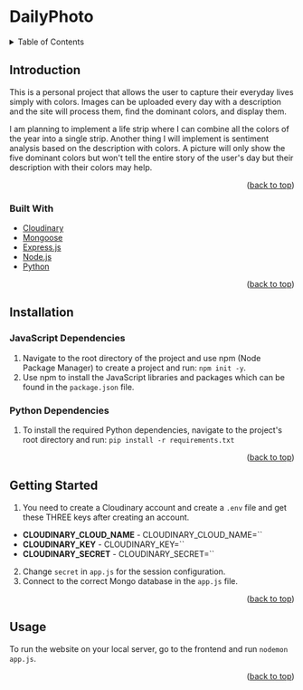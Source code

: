 
<a name="readme-top"></a>
# DailyPhoto

<!-- TABLE OF CONTENTS -->
<details>
  <summary>Table of Contents</summary>
  <ol>
    <li>
      <a href="#introduction">Introduction</a>
      <ul>
        <li><a href="#built-with">Built With</a></li>
      </ul>
    </li>
    <li><a href="#installation">Installation</a>
      <ul>
        <li><a href="#javascript-dependencies">JavaScript Dependencies</li>
        <li><a href="#python-dependencies">Python Dependencies</li>
      </ul>
    </li>
    <li><a href="#getting-started">Getting Started</a></li>
    <li><a href="#usage">Usage</a></li>
  </ol>
</details>

## Introduction
<p>This is a personal project that allows the user to capture their everyday lives simply with colors. Images can be uploaded every day with a description and the site will process them, find the dominant colors, and display them.</p>
<p>I am planning to implement a life strip where I can combine all the colors of the year into a single strip. Another thing I will implement is sentiment analysis based on the description with colors. A picture will only show the five dominant colors but won't tell the entire story of the user's day but their description with their colors may help.</p>

<p align="right">(<a href="#readme-top">back to top</a>)</p>

### Built With

* [Cloudinary][Cloudinary-url]
* [Mongoose][Mongoose-url]
* [Express.js][Express-url]
* [Node.js][Node-url]
* [Python][Python-url]

<p align="right">(<a href="#readme-top">back to top</a>)</p>

## Installation

### JavaScript Dependencies
1) Navigate to the root directory of the project and use npm (Node Package Manager) to create a project and run: `npm init -y`.
2) Use npm to install the JavaScript libraries and packages which can be found in the `package.json` file.
### Python Dependencies  
1) To install the required Python dependencies, navigate to the project's root directory and run: `pip install -r requirements.txt`

<p align="right">(<a href="#readme-top">back to top</a>)</p>

## Getting Started
1) You need to create a Cloudinary account and create a `.env` file and get these THREE keys after creating an account.
* **CLOUDINARY_CLOUD_NAME** - CLOUDINARY_CLOUD_NAME=``<br>
* **CLOUDINARY_KEY** - CLOUDINARY_KEY=``<br>
* **CLOUDINARY_SECRET** - CLOUDINARY_SECRET=``<br>
2) Change `secret` in `app.js` for the session configuration.
3) Connect to the correct Mongo database in the `app.js` file.

<p align="right">(<a href="#readme-top">back to top</a>)</p>

## Usage
To run the website on your local server,  go to the frontend and run `nodemon app.js`.

<p align="right">(<a href="#readme-top">back to top</a>)</p>

<!-- MARKDOWN LINKS -->
[Cloudinary-url]: https://cloudinary.com/developers
[Mongoose-url]: https://www.npmjs.com/package/mongoose
[Python-url]: https://www.python.org/
[Mongoose-url]: https://www.python.org/
[Express-url]: https://expressjs.com/
[Node-url]: https://nodejs.org/en
